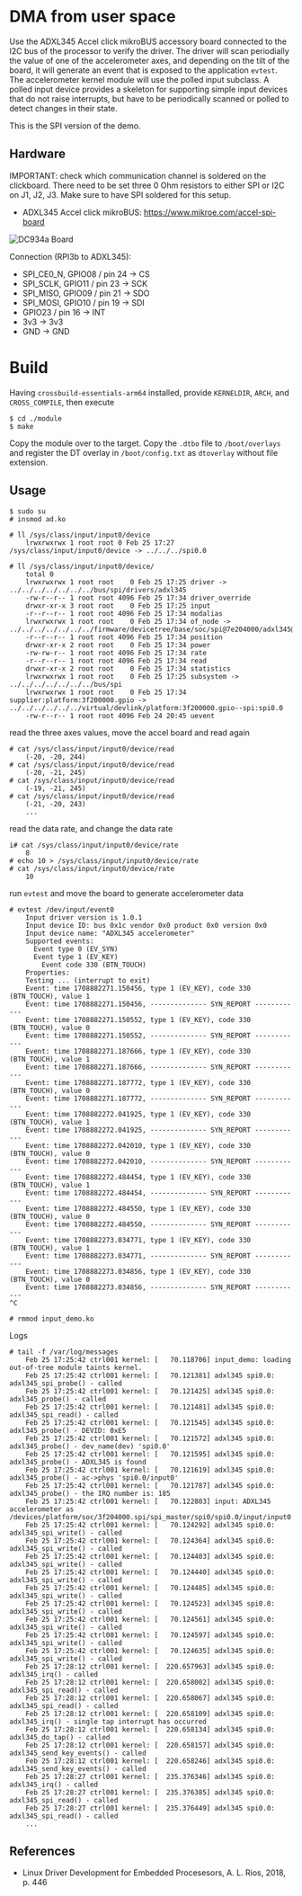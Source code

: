 # DMA from user space

Use the ADXL345 Accel click mikroBUS accessory board connected to the
I2C bus of the processor to verify the driver. The driver will scan
periodially the value of one of the accelerometer axes, and depending
on the tilt of the board, it will generate an event that is exposed to
the application `evtest`. The accelerometer kernel module will use the
polled input subclass. A polled input device provides a skeleton for
supporting simple input devices that do not raise interrupts, but have
to be periodically scanned or polled to detect changes in their state.  

This is the SPI version of the demo.  

## Hardware

IMPORTANT: check which communication channel is soldered on the clickboard.
There need to be set three 0 Ohm resistors to either SPI or I2C on J1, J2,
J3. Make sure to have SPI soldered for this setup.

- ADXL345 Accel click mikroBUS: https://www.mikroe.com/accel-spi-board

![DC934a Board](../input-subsystem__adxl345-accel-via-i2c-polling/pics/adxl345.png)  

Connection (RPI3b to ADXL345):  
- SPI_CE0_N, GPIO08 / pin 24 -> CS
- SPI_SCLK, GPIO11 / pin 23 -> SCK
- SPI_MISO, GPIO09 / pin 21 -> SDO
- SPI_MOSI, GPIO10 / pin 19 -> SDI
- GPIO23 / pin 16 -> INT
- 3v3 -> 3v3
- GND -> GND

# Build

Having `crossbuild-essentials-arm64` installed, provide `KERNELDIR`, `ARCH`, and `CROSS_COMPILE`, then execute  
```
$ cd ./module
$ make
```
Copy the module over to the target. Copy the `.dtbo` file to `/boot/overlays` and register the DT overlay in `/boot/config.txt` as `dtoverlay` without file extension.  

## Usage

```
$ sudo su
# insmod ad.ko

# ll /sys/class/input/input0/device
    lrwxrwxrwx 1 root root 0 Feb 25 17:27 /sys/class/input/input0/device -> ../../../spi0.0

# ll /sys/class/input/input0/device/
    total 0
    lrwxrwxrwx 1 root root    0 Feb 25 17:25 driver -> ../../../../../../../bus/spi/drivers/adxl345
    -rw-r--r-- 1 root root 4096 Feb 25 17:34 driver_override
    drwxr-xr-x 3 root root    0 Feb 25 17:25 input
    -r--r--r-- 1 root root 4096 Feb 25 17:34 modalias
    lrwxrwxrwx 1 root root    0 Feb 25 17:34 of_node -> ../../../../../../../firmware/devicetree/base/soc/spi@7e204000/adxl345@0
    -r--r--r-- 1 root root 4096 Feb 25 17:34 position
    drwxr-xr-x 2 root root    0 Feb 25 17:34 power
    -rw-rw-r-- 1 root root 4096 Feb 25 17:34 rate
    -r--r--r-- 1 root root 4096 Feb 25 17:34 read
    drwxr-xr-x 2 root root    0 Feb 25 17:34 statistics
    lrwxrwxrwx 1 root root    0 Feb 25 17:25 subsystem -> ../../../../../../../bus/spi
    lrwxrwxrwx 1 root root    0 Feb 25 17:34 supplier:platform:3f200000.gpio -> ../../../../../../virtual/devlink/platform:3f200000.gpio--spi:spi0.0
    -rw-r--r-- 1 root root 4096 Feb 24 20:45 uevent
```

read the three axes values, move the accel board and read again  
```
# cat /sys/class/input/input0/device/read
    (-20, -20, 244)
# cat /sys/class/input/input0/device/read
    (-20, -21, 245)
# cat /sys/class/input/input0/device/read
    (-19, -21, 245)
# cat /sys/class/input/input0/device/read
    (-21, -20, 243)
    ...
```

read the data rate, and change the data rate  
```
i# cat /sys/class/input/input0/device/rate 
    8
# echo 10 > /sys/class/input/input0/device/rate 
# cat /sys/class/input/input0/device/rate 
    10
```

run `evtest` and move the board to generate accelerometer data  
```
# evtest /dev/input/event0
    Input driver version is 1.0.1
    Input device ID: bus 0x1c vendor 0x0 product 0x0 version 0x0
    Input device name: "ADXL345 accelerometer"
    Supported events:
      Event type 0 (EV_SYN)
      Event type 1 (EV_KEY)
        Event code 330 (BTN_TOUCH)
    Properties:
    Testing ... (interrupt to exit)
    Event: time 1708882271.150456, type 1 (EV_KEY), code 330 (BTN_TOUCH), value 1
    Event: time 1708882271.150456, -------------- SYN_REPORT ------------
    Event: time 1708882271.150552, type 1 (EV_KEY), code 330 (BTN_TOUCH), value 0
    Event: time 1708882271.150552, -------------- SYN_REPORT ------------
    Event: time 1708882271.187666, type 1 (EV_KEY), code 330 (BTN_TOUCH), value 1
    Event: time 1708882271.187666, -------------- SYN_REPORT ------------
    Event: time 1708882271.187772, type 1 (EV_KEY), code 330 (BTN_TOUCH), value 0
    Event: time 1708882271.187772, -------------- SYN_REPORT ------------
    Event: time 1708882272.041925, type 1 (EV_KEY), code 330 (BTN_TOUCH), value 1
    Event: time 1708882272.041925, -------------- SYN_REPORT ------------
    Event: time 1708882272.042010, type 1 (EV_KEY), code 330 (BTN_TOUCH), value 0
    Event: time 1708882272.042010, -------------- SYN_REPORT ------------
    Event: time 1708882272.484454, type 1 (EV_KEY), code 330 (BTN_TOUCH), value 1
    Event: time 1708882272.484454, -------------- SYN_REPORT ------------
    Event: time 1708882272.484550, type 1 (EV_KEY), code 330 (BTN_TOUCH), value 0
    Event: time 1708882272.484550, -------------- SYN_REPORT ------------
    Event: time 1708882273.034771, type 1 (EV_KEY), code 330 (BTN_TOUCH), value 1
    Event: time 1708882273.034771, -------------- SYN_REPORT ------------
    Event: time 1708882273.034856, type 1 (EV_KEY), code 330 (BTN_TOUCH), value 0
    Event: time 1708882273.034856, -------------- SYN_REPORT ------------
^C

# rmmod input_demo.ko
```

Logs   
```
# tail -f /var/log/messages
    Feb 25 17:25:42 ctrl001 kernel: [   70.118706] input_demo: loading out-of-tree module taints kernel.
    Feb 25 17:25:42 ctrl001 kernel: [   70.121381] adxl345 spi0.0: adxl345_spi_probe() - called
    Feb 25 17:25:42 ctrl001 kernel: [   70.121425] adxl345 spi0.0: adxl345_probe() - called
    Feb 25 17:25:42 ctrl001 kernel: [   70.121481] adxl345 spi0.0: adxl345_spi_read() - called
    Feb 25 17:25:42 ctrl001 kernel: [   70.121545] adxl345 spi0.0: adxl345_probe() - DEVID: 0xE5
    Feb 25 17:25:42 ctrl001 kernel: [   70.121572] adxl345 spi0.0: adxl345_probe() - dev_name(dev) 'spi0.0'
    Feb 25 17:25:42 ctrl001 kernel: [   70.121595] adxl345 spi0.0: adxl345_probe() - ADXL345 is found
    Feb 25 17:25:42 ctrl001 kernel: [   70.121619] adxl345 spi0.0: adxl345_probe() - ac->phys 'spi0.0/input0'
    Feb 25 17:25:42 ctrl001 kernel: [   70.121787] adxl345 spi0.0: adxl345_probe() - the IRQ number is: 185
    Feb 25 17:25:42 ctrl001 kernel: [   70.122803] input: ADXL345 accelerometer as /devices/platform/soc/3f204000.spi/spi_master/spi0/spi0.0/input/input0
    Feb 25 17:25:42 ctrl001 kernel: [   70.124292] adxl345 spi0.0: adxl345_spi_write() - called
    Feb 25 17:25:42 ctrl001 kernel: [   70.124364] adxl345 spi0.0: adxl345_spi_write() - called
    Feb 25 17:25:42 ctrl001 kernel: [   70.124403] adxl345 spi0.0: adxl345_spi_write() - called
    Feb 25 17:25:42 ctrl001 kernel: [   70.124440] adxl345 spi0.0: adxl345_spi_write() - called
    Feb 25 17:25:42 ctrl001 kernel: [   70.124485] adxl345 spi0.0: adxl345_spi_write() - called
    Feb 25 17:25:42 ctrl001 kernel: [   70.124523] adxl345 spi0.0: adxl345_spi_write() - called
    Feb 25 17:25:42 ctrl001 kernel: [   70.124561] adxl345 spi0.0: adxl345_spi_write() - called
    Feb 25 17:25:42 ctrl001 kernel: [   70.124597] adxl345 spi0.0: adxl345_spi_write() - called
    Feb 25 17:25:42 ctrl001 kernel: [   70.124635] adxl345 spi0.0: adxl345_spi_write() - called
    Feb 25 17:28:12 ctrl001 kernel: [  220.657963] adxl345 spi0.0: adxl345_irq() - called
    Feb 25 17:28:12 ctrl001 kernel: [  220.658002] adxl345 spi0.0: adxl345_spi_read() - called
    Feb 25 17:28:12 ctrl001 kernel: [  220.658067] adxl345 spi0.0: adxl345_spi_read() - called
    Feb 25 17:28:12 ctrl001 kernel: [  220.658109] adxl345 spi0.0: adxl345_irq() - single tap interrupt has occurred
    Feb 25 17:28:12 ctrl001 kernel: [  220.658134] adxl345 spi0.0: adxl345_do_tap() - called
    Feb 25 17:28:12 ctrl001 kernel: [  220.658157] adxl345 spi0.0: adxl345_send_key_events() - called
    Feb 25 17:28:12 ctrl001 kernel: [  220.658246] adxl345 spi0.0: adxl345_send_key_events() - called
    Feb 25 17:28:27 ctrl001 kernel: [  235.376346] adxl345 spi0.0: adxl345_irq() - called
    Feb 25 17:28:27 ctrl001 kernel: [  235.376385] adxl345 spi0.0: adxl345_spi_read() - called
    Feb 25 17:28:27 ctrl001 kernel: [  235.376449] adxl345 spi0.0: adxl345_spi_read() - called
    ...
```

## References
* Linux Driver Development for Embedded Procesesors, A. L. Rios, 2018, p. 446  
